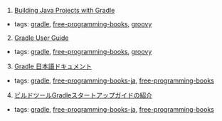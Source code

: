 1. [Building Java Projects with Gradle](http://spring.io/guides/gs/gradle/)
  * tags: [gradle](tags/gradle.md), [free-programming-books](tags/free-programming-books.md), [groovy](tags/groovy.md)
2. [Gradle User Guide](https://docs.gradle.org/current/userguide/userguide.html)
  * tags: [gradle](tags/gradle.md), [free-programming-books](tags/free-programming-books.md), [groovy](tags/groovy.md)
3. [Gradle 日本語ドキュメント](http://gradle.monochromeroad.com/docs/)
  * tags: [gradle](tags/gradle.md), [free-programming-books-ja](tags/free-programming-books-ja.md), [free-programming-books](tags/free-programming-books.md)
4. [ビルドツールGradleスタートアップガイドの紹介](https://www.ntts.co.jp/column/tec/java_03/)
  * tags: [gradle](tags/gradle.md), [free-programming-books-ja](tags/free-programming-books-ja.md), [free-programming-books](tags/free-programming-books.md)
